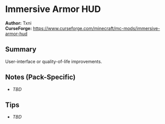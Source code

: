 # Immersive Armor HUD

**Author:** Txni  
**CurseForge:** https://www.curseforge.com/minecraft/mc-mods/immersive-armor-hud

## Summary
User-interface or quality-of-life improvements.

## Notes (Pack-Specific)
- _TBD_

## Tips
- _TBD_

